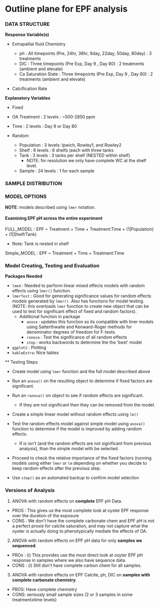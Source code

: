 # Outline plane for EPF analysis

### DATA STRUCTURE

**Response Variable(s)**

- Extrapallial fluid Chemistry
  - ph : All timepoints (Pre, 24hr, 36hr, 9day, 22day, 50day, 80day) : 3 treatments
  - DIC : Three timepoints (Pre Exp, Day 9 , Day 80) : 2 treatments (ambient and elevate)
  - Ca Saturation State :  Three timepoints (Pre Exp, Day 9 , Day 80) : 2 treatments (ambient and elevate)

- Calcification Rate

**Explanatory Variables**

- Fixed
-   OA Treatment : 2 levels : ~500-2850 ppm 
-   Time : 2 levels :  Day 9 or Day 80

- Random
  - Population : 3 levels: Ipwich, Rowley1, and Rowley2
  - Shelf : 6 levels : 6 shelfs (each with three tanks
  - Tank : 3 levels : 3 tanks per shelf (NESTED within shelf)
    - NOTE: for resolution we only have complete WC at the shelf level.
  - Sample :  24 levels :  1 for each sample
    
### SAMPLE DISTRIBUTION  

### MODEL OPTIONS  

**NOTE**: models described using ```lmer``` notation.

#### **Examining EPF pH across the entire experiment**

FULL_MODEL : EPF ~ Treatment + Time + Treatment:Time + (1|Population) + (1|Shelf/Tank)
  - Note: Tank is nested in shelf
  
Simple_MODEL : EPF ~ Treatment + Time + Treatment:Time

### Model Creating, Testing and Evaluation

**Packages Needed**
- ```lme4``` :  Needed to perform linear mixed effects models with random effects using ```lmer()``` function.
- ```lmerTest``` : Good for generating significance values for random effects models generated by ```lmer()```. Also has functions for model testing. (NOTE: this overloads ```lmer``` function to create new object that can be used to test for significant effect of fixed and random factors).
  - Additional function in package
    - ```anova``` : updates this function so its compatible with lmer models using Satterthwaite and Kenward-Roger methods for denominator degrees of freedom for F-tests.
    - ```ranova``` : Test the significance of all random effects
    - ```step``` : works backwords to determine the the 'best' model
- ```ggplot2``` : Plotting
- ```kableExtra```: Nice tables

** Testing Steps
- Create model using ```lmer``` function and the full model described above
- Run an ```anova()``` on the resulting object to determine if fixed factors are significant.
- Run an ```ranova()``` on object to see if random effects are significant.
  - If they are not significant then they can be removed from the model.
  
- Create a simple linear model without random effects using ```lm()```
- Test the random effects model against simple model using ```anova()``` function to determine if the model is improved by adding random effects.
  - If is isn't (and the random effects are not significant from previous analysis), than the simple model with be selected.

- Proceed to check the relative importance of the fixed factors (running models using either ```lmer``` or ```lm``` depending on whether you decide to keep random effects after the previous step.
- Use ```step()``` as an automated backup to confirm model selection

### Versions of Analysis

1) ANOVA with random effects on **complete** EPF pH Data.
  - PROS : This gives us the most complete look at oyster EPF response over the duration of the exposure
  - CONS : We don't have the complete carbonate chem and EPF pH is not a perfect proxie for calcite saturation, and may not capture what the oyster is actually doing to phenotypically mediate the effects of OA.
  
2) ANOVA with random effects on EPF pH data for only **samples we sequenced**.
  - PROs : (i) This provides use the most direct look at osyter EPF pH response in samples where we also have sequence data.
  - CONS :  (i) Still don't have complete carbon chem for all samples. 
  
3) ANOVA with random effects on EPF Calcite, ph, DIC on **samples with complete carbonate chemistry**.
  - PROS: Have complete chemistry
  - CONS: seriously small sample sizes (2 or 3 samples in some treatmentxtime levels)






